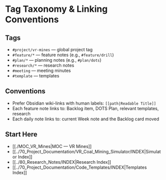 # Tag Taxonomy & Linking Conventions

## Tags
- `#project/vr-mines` — global project tag
- `#feature/*` — feature notes (e.g., `#feature/drill`)
- `#plan/*` — planning notes (e.g., `#plan/dots`)
- `#research/*` — research notes
- `#meeting` — meeting minutes
- `#template` — templates

## Conventions
- Prefer Obsidian wiki-links with human labels: `[[path|Readable Title]]`
- Each feature note links to: Backlog item, DOTS Plan, relevant templates, research
- Each daily note links to: current Week note and the Backlog card moved

## Start Here
- [[./MOC_VR_Mines|MOC — VR Mines]]
- [[../70_Project_Documentation/VR_Coal_Mining_Simulator/INDEX|Simulator Index]]
- [[../80_Research_Notes/INDEX|Research Index]]
- [[../70_Project_Documentation/Code_Templates/INDEX|Templates Index]]
